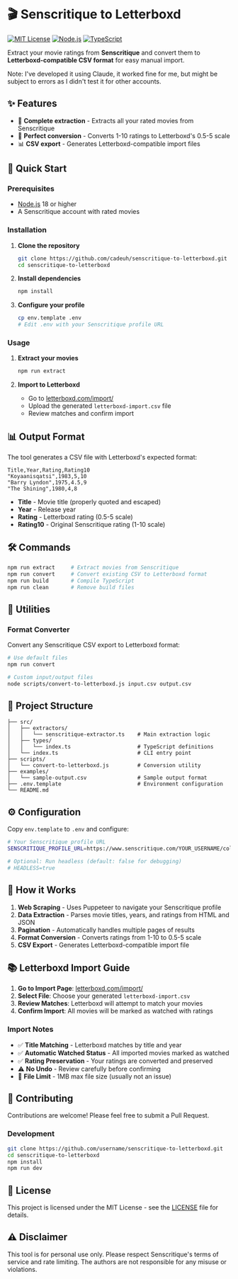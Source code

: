 # 🎬 Senscritique to Letterboxd

[![MIT License](https://img.shields.io/badge/License-MIT-green.svg)](https://choosealicense.com/licenses/mit/)
[![Node.js](https://img.shields.io/badge/Node.js-18+-green.svg)](https://nodejs.org/)
[![TypeScript](https://img.shields.io/badge/TypeScript-5.3+-blue.svg)](https://www.typescriptlang.org/)

Extract your movie ratings from **Senscritique** and convert them to **Letterboxd-compatible CSV format** for easy manual import.

Note: I've developed it using Claude, it worked fine for me, but might be subject to errors as I didn't test it for other accounts.

## ✨ Features

- 🎯 **Complete extraction** - Extracts all your rated movies from Senscritique
- 🔄 **Perfect conversion** - Converts 1-10 ratings to Letterboxd's 0.5-5 scale
- 📊 **CSV export** - Generates Letterboxd-compatible import files

## 🚀 Quick Start

### Prerequisites

- [Node.js](https://nodejs.org/) 18 or higher
- A Senscritique account with rated movies

### Installation

1. **Clone the repository**

   ```bash
   git clone https://github.com/cadeuh/senscritique-to-letterboxd.git
   cd senscritique-to-letterboxd
   ```

2. **Install dependencies**

   ```bash
   npm install
   ```

3. **Configure your profile**
   ```bash
   cp env.template .env
   # Edit .env with your Senscritique profile URL
   ```

### Usage

1. **Extract your movies**

   ```bash
   npm run extract
   ```

2. **Import to Letterboxd**
   - Go to [letterboxd.com/import/](https://letterboxd.com/import/)
   - Upload the generated `letterboxd-import.csv` file
   - Review matches and confirm import

## 📊 Output Format

The tool generates a CSV file with Letterboxd's expected format:

```csv
Title,Year,Rating,Rating10
"Koyaanisqatsi",1983,5,10
"Barry Lyndon",1975,4.5,9
"The Shining",1980,4,8
```

- **Title** - Movie title (properly quoted and escaped)
- **Year** - Release year
- **Rating** - Letterboxd rating (0.5-5 scale)
- **Rating10** - Original Senscritique rating (1-10 scale)

## 🛠️ Commands

```bash
npm run extract     # Extract movies from Senscritique
npm run convert     # Convert existing CSV to Letterboxd format
npm run build       # Compile TypeScript
npm run clean       # Remove build files
```

## 🔧 Utilities

### Format Converter

Convert any Senscritique CSV export to Letterboxd format:

```bash
# Use default files
npm run convert

# Custom input/output files
node scripts/convert-to-letterboxd.js input.csv output.csv
```

## 📁 Project Structure

```
├── src/
│   ├── extractors/
│   │   └── senscritique-extractor.ts    # Main extraction logic
│   ├── types/
│   │   └── index.ts                     # TypeScript definitions
│   └── index.ts                         # CLI entry point
├── scripts/
│   └── convert-to-letterboxd.js         # Conversion utility
├── examples/
│   └── sample-output.csv                # Sample output format
├── .env.template                        # Environment configuration
└── README.md
```

## ⚙️ Configuration

Copy `env.template` to `.env` and configure:

```bash
# Your Senscritique profile URL
SENSCRITIQUE_PROFILE_URL=https://www.senscritique.com/YOUR_USERNAME/collection?universe=1&action=RATING

# Optional: Run headless (default: false for debugging)
# HEADLESS=true
```

## 🎯 How it Works

1. **Web Scraping** - Uses Puppeteer to navigate your Senscritique profile
2. **Data Extraction** - Parses movie titles, years, and ratings from HTML and JSON
3. **Pagination** - Automatically handles multiple pages of results
4. **Format Conversion** - Converts ratings from 1-10 to 0.5-5 scale
5. **CSV Export** - Generates Letterboxd-compatible import file

## 📚 Letterboxd Import Guide

1. **Go to Import Page**: [letterboxd.com/import/](https://letterboxd.com/import/)
2. **Select File**: Choose your generated `letterboxd-import.csv`
3. **Review Matches**: Letterboxd will attempt to match your movies
4. **Confirm Import**: All movies will be marked as watched with ratings

### Import Notes

- ✅ **Title Matching** - Letterboxd matches by title and year
- ✅ **Automatic Watched Status** - All imported movies marked as watched
- ✅ **Rating Preservation** - Your ratings are converted and preserved
- ⚠️ **No Undo** - Review carefully before confirming
- 📏 **File Limit** - 1MB max file size (usually not an issue)

## 🤝 Contributing

Contributions are welcome! Please feel free to submit a Pull Request.

### Development

```bash
git clone https://github.com/username/senscritique-to-letterboxd.git
cd senscritique-to-letterboxd
npm install
npm run dev
```

## 📄 License

This project is licensed under the MIT License - see the [LICENSE](LICENSE) file for details.

## ⚠️ Disclaimer

This tool is for personal use only. Please respect Senscritique's terms of service and rate limiting. The authors are not responsible for any misuse or violations.

